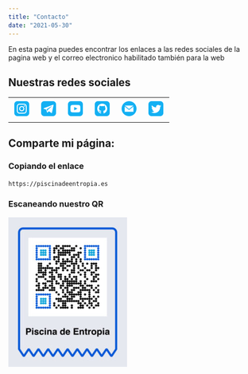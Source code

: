 ```yaml
---
title: "Contacto"
date: "2021-05-30"
---
```


En esta pagina puedes encontrar los enlaces a las redes sociales de la pagina web y el correo electronico habilitado también para la web 

## Nuestras redes sociales

<table><tbody><tr><td><a href="https://instagram.com/piscinadeentropia_oficial"><img class="aligncenter" style="margin: 5px;" src="../../images/social_icons/instagram_icon.png" alt="Instagram" width="30" height="30"></a></td><td><a href="https://t.me/piscinadeentropia"><img class="aligncenter" style="margin: 5px;" src="../../images/social_icons/telegram_icon.png" alt="Telegram" width="30" height="30"></a></td><td><a href="https://www.youtube.com/@piscinadeentropia"><img class="aligncenter" style="margin: 5px;" src="../../images/social_icons/youtube_icon.png" alt="YouTube" width="30" height="30"></a></td><td><a href="https://github.com/isaaker"><img class="aligncenter" style="margin: 5px;" src="../../images/social_icons/github_icon.png" alt="Github" width="30" height="30"></a></td><td><a href="mailto:piscinadeentropia.es@gmail.com"><img class="aligncenter" style="margin: 5px;" src="../../images/social_icons/email_icon.png" alt="Mail" width="30" height="30"></a></td><td><a href="https://twitter.com/piscinaentropia"><img class="aligncenter" style="margin: 5px;" src="../../images/social_icons/twitter_icon.png" alt="Twitter" width="30" height="30"></a></td></tr></tbody></table>

## Comparte mi página:

### Copiando el enlace

`https://piscinadeentropia.es`

### Escaneando nuestro QR 

![](../../images/ticket_qr.jpeg)
